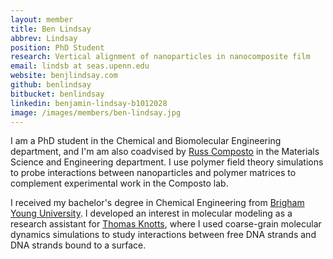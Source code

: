 ```yaml
---
layout: member
title: Ben Lindsay
abbrev: Lindsay
position: PhD Student
research: Vertical alignment of nanoparticles in nanocomposite film
email: lindsb at seas.upenn.edu
website: benjlindsay.com
github: benlindsay
bitbucket: benlindsay
linkedin: benjamin-lindsay-b1012028
image: /images/members/ben-lindsay.jpg
---
```


I am a PhD student in the Chemical and Biomolecular Engineering department,
and I'm am also coadvised by [Russ Composto](http://www.seas.upenn.edu/~polymer/)
in the Materials Science and Engineering department.
I use polymer field theory simulations to probe interactions
between nanoparticles and polymer matrices
to complement experimental work in the Composto lab.

I received my bachelor's degree in Chemical Engineering
from [Brigham Young University](https://chemicalengineering.byu.edu/).
I developed an interest in molecular modeling
as a research assistant for [Thomas Knotts](http://knotts.byu.edu/),
where I used coarse-grain molecular dynamics simulations
to study interactions between free DNA strands and DNA strands bound to a surface.
